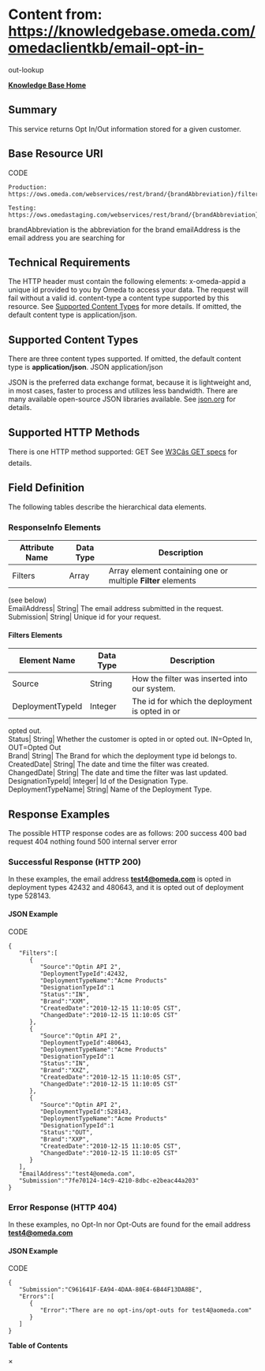 # Content from: https://knowledgebase.omeda.com/omedaclientkb/email-opt-in-
out-lookup

[**Knowledge Base Home**](../omedaclientkb/)

## Summary

This service returns Opt In/Out information stored for a given customer.

## Base Resource URI

CODE

    
    
    Production: https://ows.omeda.com/webservices/rest/brand/{brandAbbreviation}/filter/email/{emailAddress}/*
    
    Testing: https://ows.omedastaging.com/webservices/rest/brand/{brandAbbreviation}/filter/email/{emailAddress}/*
    

brandAbbreviation is the abbreviation for the brand emailAddress is the email
address you are searching for

## Technical Requirements

The HTTP header must contain the following elements: x-omeda-appid a unique id
provided to you by Omeda to access your data. The request will fail without a
valid id. content-type a content type supported by this resource. See
[Supported Content Types](../omedaclientkb/email-opt-in-out-lookup) for more
details. If omitted, the default content type is application/json.

## Supported Content Types

There are three content types supported. If omitted, the default content type
is **application/json**. JSON application/json

JSON is the preferred data exchange format, because it is lightweight and, in
most cases, faster to process and utilizes less bandwidth. There are many
available open-source JSON libraries available. See
[json.org](http://www.json.org/) for details.

## Supported HTTP Methods

There is one HTTP method supported: GET See [W3Câs GET
specs](http://www.w3.org/Protocols/rfc2616/rfc2616-sec9.html#sec9.3) for
details.

## Field Definition

The following tables describe the hierarchical data elements.

### ResponseInfo Elements

Attribute Name| Data Type| Description  
---|---|---  
Filters| Array| Array element containing one or multiple **Filter** elements
(see below)  
EmailAddress| String| The email address submitted in the request.  
Submission| String| Unique id for your request.  
  
#### Filters Elements

Element Name| Data Type| Description  
---|---|---  
Source| String| How the filter was inserted into our system.  
DeploymentTypeId| Integer| The id for which the deployment is opted in or
opted out.  
Status| String| Whether the customer is opted in or opted out. IN=Opted In,
OUT=Opted Out  
Brand| String| The Brand for which the deployment type id belongs to.  
CreatedDate| String| The date and time the filter was created.  
ChangedDate| String| The date and time the filter was last updated.  
DesignationTypeId| Integer| Id of the Designation Type.  
DeploymentTypeName| String| Name of the Deployment Type.  
  
## Response Examples

The possible HTTP response codes are as follows: 200 success 400 bad request
404 nothing found 500 internal server error

### Successful Response (HTTP 200)

In these examples, the email address
[**test4@omeda.com**](mailto:test4@omeda.com) is opted in deployment types
42432 and 480643, and it is opted out of deployment type 528143.

#### JSON Example

CODE

    
    
    {
       "Filters":[
          {
             "Source":"Optin API 2",
             "DeploymentTypeId":42432,
             "DeploymentTypeName":"Acme Products"
             "DesignationTypeId":1
             "Status":"IN",
             "Brand":"XXM",
             "CreatedDate":"2010-12-15 11:10:05 CST",
             "ChangedDate":"2010-12-15 11:10:05 CST"
          },
          {
             "Source":"Optin API 2",
             "DeploymentTypeId":480643,
             "DeploymentTypeName":"Acme Products"
             "DesignationTypeId":1
             "Status":"IN",
             "Brand":"XXZ",
             "CreatedDate":"2010-12-15 11:10:05 CST",
             "ChangedDate":"2010-12-15 11:10:05 CST"
          },
          {
             "Source":"Optin API 2",
             "DeploymentTypeId":528143,
             "DeploymentTypeName":"Acme Products"
             "DesignationTypeId":1
             "Status":"OUT",
             "Brand":"XXP",
             "CreatedDate":"2010-12-15 11:10:05 CST",
             "ChangedDate":"2010-12-15 11:10:05 CST"
          }
       ],
       "EmailAddress":"test4@omeda.com",
       "Submission":"7fe70124-14c9-4210-8dbc-e2beac44a203"
    }
    

### Error Response (HTTP 404)

In these examples, no Opt-In nor Opt-Outs are found for the email address
[**test4@omeda.com**](mailto:test4@omeda.com)

#### JSON Example

CODE

    
    
    {
       "Submission":"C961641F-EA94-4DAA-80E4-6B44F13DA8BE",
       "Errors":[
          {
             "Error":"There are no opt-ins/opt-outs for test4@aomeda.com"
          }
       ]
    }

**Table of Contents**

×

